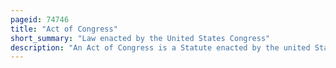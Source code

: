 ```yaml
---
pageid: 74746
title: "Act of Congress"
short_summary: "Law enacted by the United States Congress"
description: "An Act of Congress is a Statute enacted by the united States Congress. Acts may only apply to Individuals or to the Public. For a Bill to become an Act, the Text must pass through both Houses with a Majority, then be either signed into Law by the President of the United States, be left unsigned for ten Days while Congress remains in Session, or, if vetoed by the President, receive a congressional Override from 2⁄3 of both Houses."
---
```

